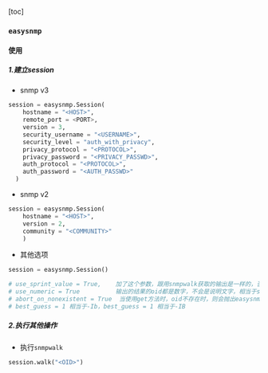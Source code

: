 [toc]
### `easysnmp`
#### 使用
##### 1.建立session
* snmp v3
```python
session = easysnmp.Session(
    hostname = "<HOST>",
    remote_port = <PORT>,
    version = 3,
    security_username = "<USERNAME>",
    security_level = "auth_with_privacy",
    privacy_protocol = "<PROTOCOL>",
    privacy_password = "<PRIVACY_PASSWD>",
    auth_protocol = "<PROTOCOL>",
    auth_password = "<AUTH_PASSWD>"
  )
```
* snmp v2
```python
session = easysnmp.Session(
    hostname = "<HOST>",
    version = 2,
    community = "<COMMUNITY>"
    )
```

* 其他选项
```python
session = easysnmp.Session()

# use_sprint_value = True,    加了这个参数，跟用snmpwalk获取的输出是一样的，否则会将16进制的数据进行转码
# use_numeric = True          输出的结果的oid都是数字，不会是说明文字，相当于snmpwalk -On选项
# abort_on_nonexistent = True  当使用get方法时，oid不存在时，则会抛出easysnmp.exceptions.EasySNMPNoSuchObjectError异常
# best_guess = 1 相当于-Ib，best_guess = 1 相当于-IB
```

##### 2.执行其他操作
* 执行`snmpwalk`
```python
session.walk("<OID>")
```

